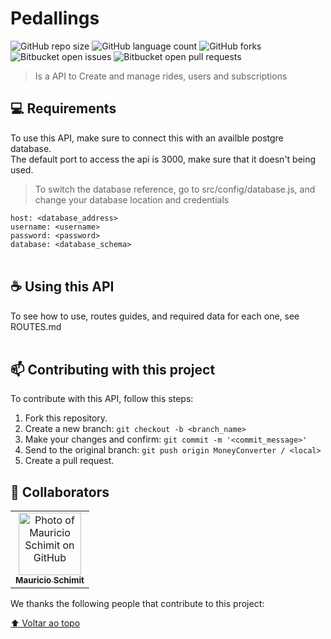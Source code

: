 # Pedallings

![GitHub repo size](https://img.shields.io/github/repo-size/mauricio-bs/pedallings?style=for-the-badge)
![GitHub language count](https://img.shields.io/github/languages/count/mauricio-bs/pedallings?style=for-the-badge)
![GitHub forks](https://img.shields.io/github/forks/mauricio-bs/pedallings?style=for-the-badge)
![Bitbucket open issues](https://img.shields.io/bitbucket/issues/mauricio-bs/pedallings?style=for-the-badge)
![Bitbucket open pull requests](https://img.shields.io/bitbucket/pr-raw/mauricio-bs/pedallings?style=for-the-badge)

> Is a API to Create and manage rides, users and subscriptions


## 💻 Requirements

To use this API, make sure to connect this with an availble postgre database. <br>
The default port to access the api is 3000, make sure that it doesn't being used.

> To switch the database reference, go to src/config/database.js, and change your database location and credentials

``host: <database_address> ``<br>
``username: <username> ``<br>
``password: <password> ``<br>
``database: <database_schema> ``<br>
<br>

## ☕ Using this API

To see how to use, routes guides, and required data for each one, see ROUTES.md
<br>
<br>

## 📫 Contributing with this project

To contribute with this API, follow this steps:

1. Fork this repository.
2. Create a new branch: `git checkout -b <branch_name>`
3. Make your changes and confirm: `git commit -m '<commit_message>'`
4. Send to the original branch: `git push origin MoneyConverter / <local>`
5. Create a pull request.

## 🤝 Collaborators

<table>
  <tr>
    <td align="center">
      <a href="https://github.com/mauricio-bs">
        <img src="https://avatars3.githubusercontent.com/mauricio-bs" width="100px;" alt="Photo of Mauricio Schimit on GitHub"/><br>
        <sub>
          <b>Mauricio Schimit</b>
        </sub>
      </a>
    </td>
</table>

We thanks the following people that contribute to this project:

[⬆ Voltar ao topo](#Pedallings)<br>